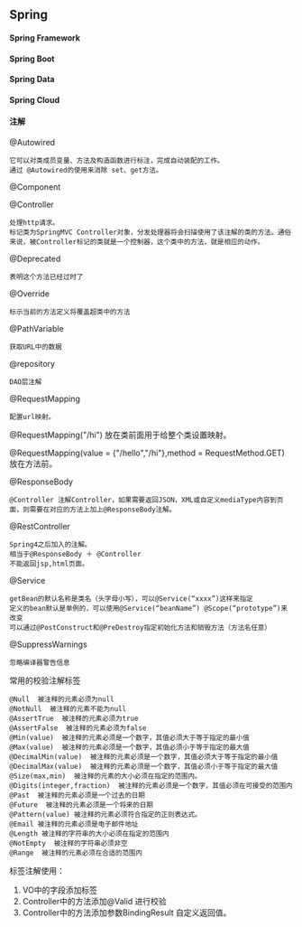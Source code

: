 ## Spring 

#### Spring Framework

#### Spring Boot

#### Spring Data

#### Spring Cloud

#### 注解

@Autowired

    它可以对类成员变量、方法及构造函数进行标注，完成自动装配的工作。 
	通过 @Autowired的使用来消除 set、get方法。

@Component

@Controller

	处理http请求。
	标记类为SpringMVC Controller对象，分发处理器将会扫描使用了该注解的类的方法。通俗来说，被Controller标记的类就是一个控制器，这个类中的方法，就是相应的动作。

@Deprecated

	表明这个方法已经过时了

@Override

	标示当前的方法定义将覆盖超类中的方法

@PathVariable

	获取URL中的数据

@repository

	DAO层注解

@RequestMapping

	配置url映射。

@RequestMapping("/hi") 放在类前面用于给整个类设置映射。

@RequestMapping(value = {"/hello","/hi"},method = RequestMethod.GET)  放在方法前。

@ResponseBody

	@Controller 注解Controller，如果需要返回JSON，XML或自定义mediaType内容到页面，则需要在对应的方法上加上@ResponseBody注解。

@RestController

	Spring4之后加入的注解。
	相当于@ResponseBody ＋ @Controller
	不能返回jsp,html页面。

@Service

	getBean的默认名称是类名（头字母小写），可以@Service(“xxxx”)这样来指定
	定义的bean默认是单例的，可以使用@Service(“beanName”) @Scope(“prototype”)来改变
	可以通过@PostConstruct和@PreDestroy指定初始化方法和销毁方法（方法名任意）

@SuppressWarnings

	忽略编译器警告信息

常用的校验注解标签

    @Null  被注释的元素必须为null
    @NotNull  被注释的元素不能为null
    @AssertTrue  被注释的元素必须为true
    @AssertFalse  被注释的元素必须为false
    @Min(value)  被注释的元素必须是一个数字，其值必须大于等于指定的最小值
    @Max(value)  被注释的元素必须是一个数字，其值必须小于等于指定的最大值
    @DecimalMin(value)  被注释的元素必须是一个数字，其值必须大于等于指定的最小值
    @DecimalMax(value)  被注释的元素必须是一个数字，其值必须小于等于指定的最大值
    @Size(max,min)  被注释的元素的大小必须在指定的范围内。
    @Digits(integer,fraction)  被注释的元素必须是一个数字，其值必须在可接受的范围内
    @Past  被注释的元素必须是一个过去的日期
    @Future  被注释的元素必须是一个将来的日期
    @Pattern(value) 被注释的元素必须符合指定的正则表达式。
    @Email 被注释的元素必须是电子邮件地址
    @Length 被注释的字符串的大小必须在指定的范围内
    @NotEmpty  被注释的字符串必须非空
    @Range  被注释的元素必须在合适的范围内

标签注解使用：
1. VO中的字段添加标签
2. Controller中的方法添加@Valid 进行校验
3. Controller中的方法添加参数BindingResult 自定义返回值。
